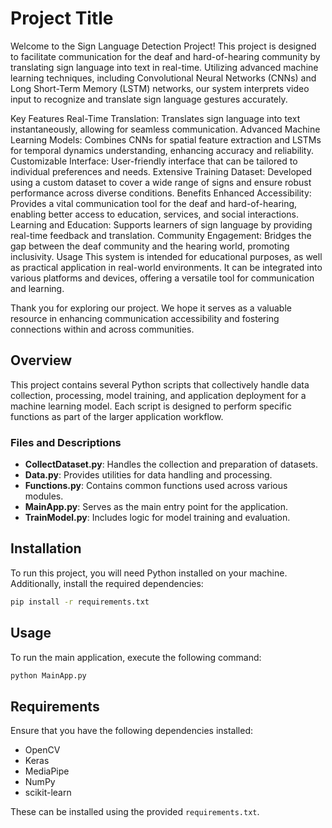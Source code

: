 
# Project Title

Welcome to the Sign Language Detection Project! This project is designed to facilitate communication for the deaf and hard-of-hearing community by translating sign language into text in real-time. Utilizing advanced machine learning techniques, including Convolutional Neural Networks (CNNs) and Long Short-Term Memory (LSTM) networks, our system interprets video input to recognize and translate sign language gestures accurately.

Key Features
Real-Time Translation: Translates sign language into text instantaneously, allowing for seamless communication.
Advanced Machine Learning Models: Combines CNNs for spatial feature extraction and LSTMs for temporal dynamics understanding, enhancing accuracy and reliability.
Customizable Interface: User-friendly interface that can be tailored to individual preferences and needs.
Extensive Training Dataset: Developed using a custom dataset to cover a wide range of signs and ensure robust performance across diverse conditions.
Benefits
Enhanced Accessibility: Provides a vital communication tool for the deaf and hard-of-hearing, enabling better access to education, services, and social interactions.
Learning and Education: Supports learners of sign language by providing real-time feedback and translation.
Community Engagement: Bridges the gap between the deaf community and the hearing world, promoting inclusivity.
Usage
This system is intended for educational purposes, as well as practical application in real-world environments. It can be integrated into various platforms and devices, offering a versatile tool for communication and learning.

Thank you for exploring our project. We hope it serves as a valuable resource in enhancing communication accessibility and fostering connections within and across communities.

## Overview

This project contains several Python scripts that collectively handle data collection, processing, model training, and application deployment for a machine learning model. Each script is designed to perform specific functions as part of the larger application workflow.

### Files and Descriptions

- **CollectDataset.py**: Handles the collection and preparation of datasets.
- **Data.py**: Provides utilities for data handling and processing.
- **Functions.py**: Contains common functions used across various modules.
- **MainApp.py**: Serves as the main entry point for the application.
- **TrainModel.py**: Includes logic for model training and evaluation.

## Installation

To run this project, you will need Python installed on your machine. Additionally, install the required dependencies:

```bash
pip install -r requirements.txt
```

## Usage

To run the main application, execute the following command:

```bash
python MainApp.py
```

## Requirements

Ensure that you have the following dependencies installed:

- OpenCV
- Keras
- MediaPipe
- NumPy
- scikit-learn

These can be installed using the provided `requirements.txt`.
